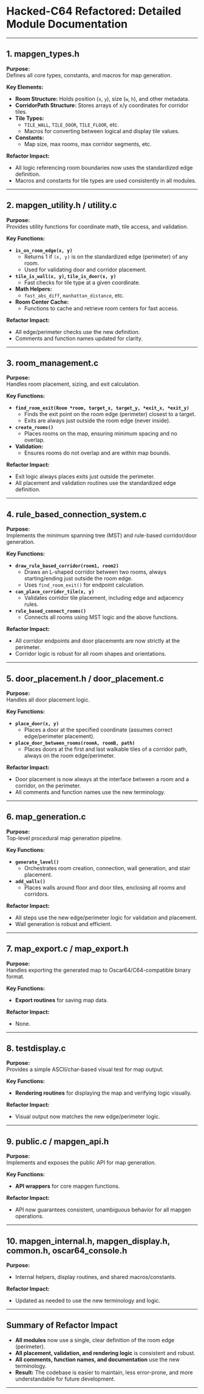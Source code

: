 # Hacked-C64 Refactored: Detailed Module Documentation

---

## 1. mapgen_types.h

**Purpose:**  
Defines all core types, constants, and macros for map generation.

**Key Elements:**

- **Room Structure:** Holds position (`x`, `y`), size (`w`, `h`), and other metadata.
- **CorridorPath Structure:** Stores arrays of x/y coordinates for corridor tiles.
- **Tile Types:**  
  - `TILE_WALL`, `TILE_DOOR`, `TILE_FLOOR`, etc.
  - Macros for converting between logical and display tile values.
- **Constants:**  
  - Map size, max rooms, max corridor segments, etc.

**Refactor Impact:**  

- All logic referencing room boundaries now uses the standardized edge definition.
- Macros and constants for tile types are used consistently in all modules.

---

## 2. mapgen_utility.h / utility.c

**Purpose:**  
Provides utility functions for coordinate math, tile access, and validation.

**Key Functions:**

- **`is_on_room_edge(x, y)`**  
  - Returns 1 if `(x, y)` is on the standardized edge (perimeter) of any room.
  - Used for validating door and corridor placement.
- **`tile_is_wall(x, y)`, `tile_is_door(x, y)`**  
  - Fast checks for tile type at a given coordinate.
- **Math Helpers:**  
  - `fast_abs_diff`, `manhattan_distance`, etc.
- **Room Center Cache:**  
  - Functions to cache and retrieve room centers for fast access.

**Refactor Impact:**  

- All edge/perimeter checks use the new definition.
- Comments and function names updated for clarity.

---

## 3. room_management.c

**Purpose:**  
Handles room placement, sizing, and exit calculation.

**Key Functions:**

- **`find_room_exit(Room *room, target_x, target_y, *exit_x, *exit_y)`**  
  - Finds the exit point on the room edge (perimeter) closest to a target.
  - Exits are always just outside the room edge (never inside).
- **`create_rooms()`**  
  - Places rooms on the map, ensuring minimum spacing and no overlap.
- **Validation:**  
  - Ensures rooms do not overlap and are within map bounds.

**Refactor Impact:**  

- Exit logic always places exits just outside the perimeter.
- All placement and validation routines use the standardized edge definition.

---

## 4. rule_based_connection_system.c

**Purpose:**  
Implements the minimum spanning tree (MST) and rule-based corridor/door generation.

**Key Functions:**

- **`draw_rule_based_corridor(room1, room2)`**  
  - Draws an L-shaped corridor between two rooms, always starting/ending just outside the room edge.
  - Uses `find_room_exit()` for endpoint calculation.
- **`can_place_corridor_tile(x, y)`**  
  - Validates corridor tile placement, including edge and adjacency rules.
- **`rule_based_connect_rooms()`**  
  - Connects all rooms using MST logic and the above functions.

**Refactor Impact:**  

- All corridor endpoints and door placements are now strictly at the perimeter.
- Corridor logic is robust for all room shapes and orientations.

---

## 5. door_placement.h / door_placement.c

**Purpose:**  
Handles all door placement logic.

**Key Functions:**

- **`place_door(x, y)`**  
  - Places a door at the specified coordinate (assumes correct edge/perimeter placement).
- **`place_door_between_rooms(roomA, roomB, path)`**  
  - Places doors at the first and last walkable tiles of a corridor path, always on the room edge/perimeter.

**Refactor Impact:**  

- Door placement is now always at the interface between a room and a corridor, on the perimeter.
- All comments and function names use the new terminology.

---

## 6. map_generation.c

**Purpose:**  
Top-level procedural map generation pipeline.

**Key Functions:**

- **`generate_level()`**
  - Orchestrates room creation, connection, wall generation, and stair placement.
- **`add_walls()`**  
  - Places walls around floor and door tiles, enclosing all rooms and corridors.

**Refactor Impact:**  

- All steps use the new edge/perimeter logic for validation and placement.
- Wall generation is robust and efficient.

---

## 7. map_export.c / map_export.h

**Purpose:**  
Handles exporting the generated map to Oscar64/C64-compatible binary format.

**Key Functions:**

- **Export routines** for saving map data.

**Refactor Impact:**  

- None.

---

## 8. testdisplay.c

**Purpose:**  
Provides a simple ASCII/char-based visual test for map output.

**Key Functions:**

- **Rendering routines** for displaying the map and verifying logic visually.

**Refactor Impact:**  

- Visual output now matches the new edge/perimeter logic.

---

## 9. public.c / mapgen_api.h

**Purpose:**  
Implements and exposes the public API for map generation.

**Key Functions:**

- **API wrappers** for core mapgen functions.

**Refactor Impact:**  

- API now guarantees consistent, unambiguous behavior for all mapgen operations.

---

## 10. mapgen_internal.h, mapgen_display.h, common.h, oscar64_console.h

**Purpose:**  

- Internal helpers, display routines, and shared macros/constants.

**Refactor Impact:**  

- Updated as needed to use the new terminology and logic.

---

## Summary of Refactor Impact

- **All modules** now use a single, clear definition of the room edge (perimeter).
- **All placement, validation, and rendering logic** is consistent and robust.
- **All comments, function names, and documentation** use the new terminology.
- **Result:** The codebase is easier to maintain, less error-prone, and more understandable for future development.

---
